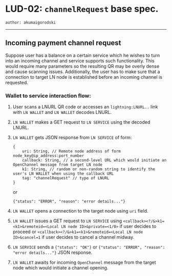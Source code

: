 LUD-02: `channelRequest` base spec.
===================================

`author: akumaigorodski`

---

## Incoming payment channel request

Suppose user has a balance on a certain service which he wishes to turn into an incoming channel and service supports such functionality. This would require many parameters so the resulting QR may be overly dense and cause scanning issues. Additionally, the user has to make sure that a connection to target LN node is established before an incoming channel is requested.

### Wallet to service interaction flow:

1. User scans a LNURL QR code or accesses an `lightning:LNURL..` link with `LN WALLET` and `LN WALLET` decodes LNURL.
2. `LN WALLET` makes a GET request to `LN SERVICE` using the decoded LNURL.
3. `LN WALLET` gets JSON response from `LN SERVICE` of form:

	```
	{
		uri: String, // Remote node address of form node_key@ip_address:port_number
		callback: String, // a second-level URL which would initiate an OpenChannel message from target LN node
		k1: String, // random or non-random string to identify the user's LN WALLET when using the callback URL
		tag: "channelRequest" // type of LNURL
	}
	```
	or

	```
	{"status": "ERROR", "reason": "error details..."}
	```

4. `LN WALLET` opens a connection to the target node using `uri` field.

5. `LN WALLET` issues a GET request to `LN SERVICE` using `<callback><?/&>k1=<k1>&remoteid=<Local LN node ID>&private=<1/0>` if user decides to proceed or `<callback><?/&>k1=<k1>&remoteid=<Local LN node ID>&cancel=1` if user decides to cancel a channel midway.
6. `LN SERVICE` sends a `{"status": "OK"}` or `{"status": "ERROR", "reason": "error details..."}` JSON response.
7. `LN WALLET` awaits for incoming `OpenChannel` message from the target node which would initiate a channel opening.
